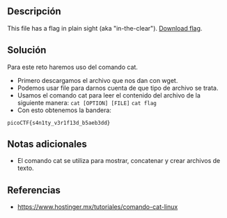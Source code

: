 ## **Descripción**
This file has a flag in plain sight (aka "in-the-clear"). [Download flag](https://mercury.picoctf.net/static/217686fc11d733b80be62dcfcfca6c75/flag).
## **Solución** 
Para este reto haremos uso del comando cat.
- Primero descargamos el archivo que nos dan con wget.
- Podemos usar file para darnos cuenta de que tipo de archivo se trata.
- Usamos el comando cat para leer el contenido del archivo de la siguiente manera: 
	`cat [OPTION] [FILE]`                   `cat flag`
- Con esto obtenemos la bandera:

```
picoCTF{s4n1ty_v3r1f13d_b5aeb3dd}
```

## **Notas adicionales**
- El comando cat se utiliza para mostrar, concatenar y crear archivos de texto.
## **Referencias**
- https://www.hostinger.mx/tutoriales/comando-cat-linux